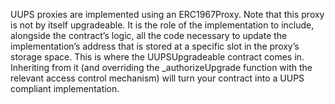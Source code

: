 UUPS proxies are implemented using an ERC1967Proxy. 
Note that this proxy is not by itself upgradeable. 
It is the role of the implementation to include, alongside the contract’s logic, all the code necessary to update the implementation’s address that is stored at a specific slot in the proxy’s storage space. This is where the UUPSUpgradeable contract comes in. 
Inheriting from it (and overriding the _authorizeUpgrade function with the relevant access control mechanism) will turn your contract into a UUPS compliant implementation.
